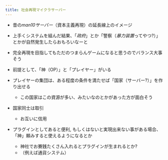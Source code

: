 ```yaml
---
title: 社会再現マイクラサーバー
---
```


* 昔の*man10サーバー*（資本主義再現）の延長線上のイメージ

* 上手くシステムを組んだ結果、「*政府*」とか「警察（*暴力装置*ってやつ?）」とかが自然発生したらおもろいなーと

* 完全再現を目指してもただのつまらんゲームになると思うのでバランス大事そう

* 前提として、「神（OP）」と「プレイヤー」がいる

* プレイヤーの集団は、ある程度の条件を満たせば「国家（サーバー?）」を作り出せる
  
  * この国家はこの資源が多い、みたいなのとかがあった方が面白そう
* 国家同士は取引
  
  * お互いに信用
* プラグインとしてあると便利, もしくはないと実現出来ない事がある場合、「神」頼みすると使えるようになるとか
  
  * 神社でお賽銭たくさん入れるとプラグインが生まれるとか?
  * （例えば通貨システム）
